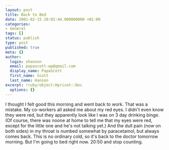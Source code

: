 ```yaml
---
layout: post
title: Back to Bed
date: 2001-02-15 20:02:44.000000000 +01:00
categories:
- General
tags: []
status: publish
type: post
published: true
meta: {}
author:
  login: shanson
  email: papascott-wp@gmail.com
  display_name: PapaScott
  first_name: Scott
  last_name: Hanson
excerpt: !ruby/object:Hpricot::Doc
  options: {}
---
```

<p>I thought I felt good this morning and went back to work. That was a mistake. My co-workers all asked me about my red eyes. I didn't even know they were red, but they apparently look like I was on 3 day drinking binge. (Of course, there was noone at home to tell me that my eyes were red, except for the little one and he's not talking yet.) And the dull pain (now on both sides) in my throat is numbed somewhat by paracetamol, but always comes back. This is no ordinary cold, so it's back to the doctor tomorrow morning. But I'm going to bed right now. 20:50 and stop counting.</p>
